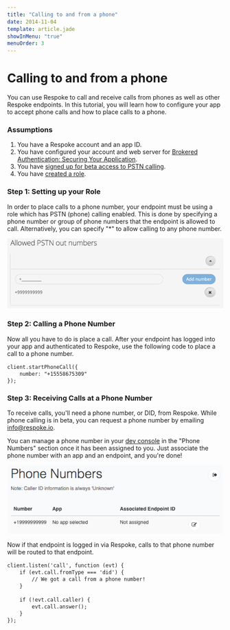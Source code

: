```yaml
---
title: "Calling to and from a phone"
date: 2014-11-04
template: article.jade
showInMenu: "true"
menuOrder: 3
---
```


# Calling to and from a phone

You can use Respoke to call and receive calls from phones as well as other Respoke endpoints. In this tutorial, you will learn how to configure your app to accept phone calls and how to place calls to a phone.

### Assumptions

1. You have a Respoke account and an app ID.
2. You have configured your account and web server for [Brokered Authentication: Securing Your Application](/tutorials/brokered-auth.html).
3. You have [signed up for beta access to PSTN calling](http://community.respoke.io/t/sign-up-now-for-our-pstn-beta/65).
4. You have [created a role](/tutorials/roles-and-permissions.html).


### Step 1: Setting up your Role

In order to place calls to a phone number, your endpoint must be using a role which has PSTN (phone) calling enabled. This is done by specifying a phone number or group of phone numbers that the endpoint is allowed to call. Alternatively, you can specify "*" to allow calling to any phone number.

[![screenshot of how to enable phone calling in the respoke developer console](enable-phone-calling.png)](enable-phone-calling.png)

### Step 2: Calling a Phone Number

Now all you have to do is place a call. After your endpoint has logged into your app and authenticated to Respoke, use the following code to place a call to a phone number.

    client.startPhoneCall({
        number: "+15558675309"
    });

### Step 3: Receiving Calls at a Phone Number

To receive calls, you'll need a phone number, or DID, from Respoke. While phone calling is in beta, you can request a phone number by emailing [info@respoke.io](mailto:info@respoke.io).

You can manage a phone number in your [dev console](https://portal.respoke.io/) in the "Phone Numbers" section once it has been assigned to you. Just associate the phone number with an app and an endpoint, and you're done!

[![how to configure a phone number for phone calling mesh with a webrtc audio call](configure-phone-number.png)](configure-phone-number.png)

Now if that endpoint is logged in via Respoke, calls to that phone number will be routed to that endpoint.

    client.listen('call', function (evt) {
        if (evt.call.fromType === 'did') {
            // We got a call from a phone number!
        }

        if (!evt.call.caller) {
            evt.call.answer();
        }
    });

